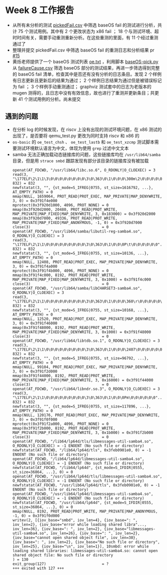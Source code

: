 # Week 8 工作报告

+ 从所有未分析的测试 [pickedFail.csv](https://github.com/KotorinMinami/task_apply/blob/main/pickedFail.csv) 中筛选 baseOS fail 的测试进行分析，共计 75 个测试用例。其中有 2 个更改状态为 x86 fail ； 18 个与测试环境、超时时间有关，需要手动重测重新分析。在这些重测的里面，有 11 个经过重测通过了
+ 整理并提交 pickedFail.csv 中筛选 baseOS fail 的重测日志和分析结果 pr [#15](https://github.com/KotorinMinami/res_list/commit/6d57a942a10f7d03f1328c4ab8467a4aa3723628#diff-bfa9c1df7935605b17b8b9fa1d12144452c57044c10e3ae10bc8a8468115a8b0)
+ 黄烁老师提供了一个 baseOS 测试列表 [oe.txt](../../Note/oe.txt) ，利用脚本 [baseOS-pick.py](../../Note/baseOS-pick.py) 从 [failureCause.csv](https://github.com/KotorinMinami/res_list/blob/master/failureCause.csv) 筛选 baseOS 部分的测试结果，再进一步筛选得到完整的 baseOS fail 清单，检查其中是否还有没有分析的日志条目。发现 2 个样例有日志更新且更新后的结果为通过； 2 个样例日志结果为通过但是被错误标记为 fail ； 3 个样例手动重测通过； graphviz 测试套中的日志为老版本的 mugen 测得的，且日志中没有有效信息，故也进行了重测并更新条目；共更新 41 个测试用例的分析。尚未提交

## 遇到的问题

+ 在分析 log 的时候发现，在 riscv 上没有出现的测试环境问题，在 x86 测试的出现了，是否要将 qemu_test.py 更改为同时支持 riscv 和 x86 的
+ ``os-basic`` 的 ``oe_test_chsh`` 、 ``oe_test_lastb`` 和 ``oe_test_xzcmp`` 测试脚本需要测试环境默认语言为中文，体现为使用 ``grep`` 过滤中文文本
+ samba 无法正确加载动态链接库的问题，这些链接库均在 ``/usr/lib64/samba`` 目录，但是用 ``strace smbd`` 跟踪发现有部分该目录的链接库没有被加载
   ```
   openat(AT_FDCWD, "/usr/lib64/libc.so.6", O_RDONLY|O_CLOEXEC) = 3
   read(3, "\177ELF\2\1\1\3\0\0\0\0\0\0\0\0\3\0\363\0\1\0\0\0\300m\2\0\0\0\0\0"..., 832) = 832
   newfstatat(3, "", {st_mode=S_IFREG|0755, st_size=1616792, ...}, AT_EMPTY_PATH) = 0
   mmap(NULL, 1659064, PROT_READ|PROT_EXEC, MAP_PRIVATE|MAP_DENYWRITE, 3, 0) = 0x3f91f4e000
   mprotect(0x3f920d1000, 4096, PROT_NONE) = 0
   mmap(0x3f920d2000, 20480, PROT_READ|PROT_WRITE, MAP_PRIVATE|MAP_FIXED|MAP_DENYWRITE, 3, 0x183000) = 0x3f920d2000
   mmap(0x3f920d7000, 49336, PROT_READ|PROT_WRITE, MAP_PRIVATE|MAP_FIXED|MAP_ANONYMOUS, -1, 0) = 0x3f920d7000
   close(3)                                = 0
   openat(AT_FDCWD, "/usr/lib64/samba/libutil-reg-samba4.so", O_RDONLY|O_CLOEXEC) = 3
   read(3, "\177ELF\2\1\1\0\0\0\0\0\0\0\0\0\3\0\363\0\1\0\0\0P\t\0\0\0\0\0\0"..., 832) = 832
   newfstatat(3, "", {st_mode=S_IFREG|0755, st_size=10136, ...}, AT_EMPTY_PATH) = 0
   mmap(NULL, 12408, PROT_READ|PROT_EXEC, MAP_PRIVATE|MAP_DENYWRITE, 3, 0) = 0x3f91f4a000
   mprotect(0x3f91f4b000, 4096, PROT_NONE) = 0
   mmap(0x3f91f4c000, 8192, PROT_READ|PROT_WRITE, MAP_PRIVATE|MAP_FIXED|MAP_DENYWRITE, 3, 0x1000) = 0x3f91f4c000
   close(3)                                = 0
   openat(AT_FDCWD, "/usr/lib64/samba/libCHARSET3-samba4.so", O_RDONLY|O_CLOEXEC) = 3
   read(3, "\177ELF\2\1\1\0\0\0\0\0\0\0\0\0\3\0\363\0\1\0\0\0\360\r\0\0\0\0\0\0"..., 832) = 832
   newfstatat(3, "", {st_mode=S_IFREG|0755, st_size=10168, ...}, AT_EMPTY_PATH) = 0
   mmap(NULL, 12520, PROT_READ|PROT_EXEC, MAP_PRIVATE|MAP_DENYWRITE, 3, 0) = 0x3f91f46000
   mmap(0x3f91f48000, 8192, PROT_READ|PROT_WRITE, MAP_PRIVATE|MAP_FIXED|MAP_DENYWRITE, 3, 0x1000) = 0x3f91f48000
   close(3)                                = 0
   openat(AT_FDCWD, "/usr/lib64/libtdb.so.1", O_RDONLY|O_CLOEXEC) = 3
   read(3, "\177ELF\2\1\1\0\0\0\0\0\0\0\0\0\3\0\363\0\1\0\0\0\2407\0\0\0\0\0\0"..., 832) = 832
   newfstatat(3, "", {st_mode=S_IFREG|0755, st_size=96792, ...}, AT_EMPTY_PATH) = 0
   mmap(NULL, 99104, PROT_READ|PROT_EXEC, MAP_PRIVATE|MAP_DENYWRITE, 3, 0) = 0x3f91f2d000
   mmap(0x3f91f44000, 8192, PROT_READ|PROT_WRITE, MAP_PRIVATE|MAP_FIXED|MAP_DENYWRITE, 3, 0x16000) = 0x3f91f44000
   close(3)                                = 0
   openat(AT_FDCWD, "/usr/lib64/libndr.so.3", O_RDONLY|O_CLOEXEC) = 3
   read(3, "\177ELF\2\1\1\0\0\0\0\0\0\0\0\0\3\0\363\0\1\0\0\0Pm\0\0\0\0\0\0"..., 832) = 832
   newfstatat(3, "", {st_mode=S_IFREG|0755, st_size=117896, ...}, AT_EMPTY_PATH) = 0
   mmap(NULL, 120176, PROT_READ|PROT_EXEC, MAP_PRIVATE|MAP_DENYWRITE, 3, 0) = 0x3f91f0f000
   mprotect(0x3f91f2a000, 4096, PROT_NONE) = 0
   mmap(0x3f91f2b000, 8192, PROT_READ|PROT_WRITE, MAP_PRIVATE|MAP_FIXED|MAP_DENYWRITE, 3, 0x1b000) = 0x3f91f2b000
   close(3)                                = 0
   openat(AT_FDCWD, "/lib64/lp64d/tls/libmessages-util-samba4.so", O_RDONLY|O_CLOEXEC) = -1 ENOENT (No such file or directory)
   newfstatat(AT_FDCWD, "/lib64/lp64d/tls", 0x3feb0901e0, 0) = -1 ENOENT (No such file or directory)
   openat(AT_FDCWD, "/lib64/lp64d/libmessages-util-samba4.so", O_RDONLY|O_CLOEXEC) = -1 ENOENT (No such file or directory)
   newfstatat(AT_FDCWD, "/lib64/lp64d", {st_mode=S_IFDIR|0555, st_size=36864, ...}, 0) = 0
   openat(AT_FDCWD, "/usr/lib64/lp64d/tls/libmessages-util-samba4.so", O_RDONLY|O_CLOEXEC) = -1 ENOENT (No such file or directory)
   newfstatat(AT_FDCWD, "/usr/lib64/lp64d/tls", 0x3feb0901e0, 0) = -1 ENOENT (No such file or directory)
   openat(AT_FDCWD, "/usr/lib64/lp64d/libmessages-util-samba4.so", O_RDONLY|O_CLOEXEC) = -1 ENOENT (No such file or directory)
   newfstatat(AT_FDCWD, "/usr/lib64/lp64d", {st_mode=S_IFDIR|0555, st_size=36864, ...}, 0) = 0
   mmap(NULL, 8192, PROT_READ|PROT_WRITE, MAP_PRIVATE|MAP_ANONYMOUS, -1, 0) = 0x3f91f0d000
   writev(2, [{iov_base="smbd", iov_len=4}, {iov_base=": ", iov_len=2}, {iov_base="error while loading shared libra"..., iov_len=36}, {iov_base=": ", iov_len=2}, {iov_base="libmessages-util-samba4.so", iov_len=26}, {iov_base=": ", iov_len=2}, {iov_base="cannot open shared object file", iov_len=30}, {iov_base=": ", iov_len=2}, {iov_base="No such file or directory", iov_len=25}, {iov_base="\n", iov_len=1}], 10smbd: error while loading shared libraries: libmessages-util-samba4.so: cannot open shared object file: No such file or directory
   ) = 130
   exit_group(127)                         = ?
   +++ exited with 127 +++
   ```
